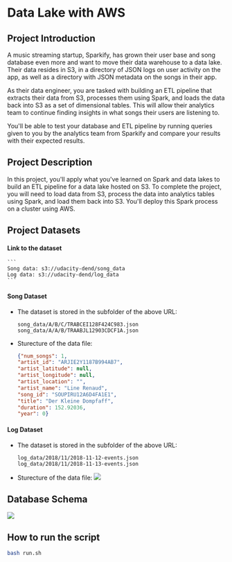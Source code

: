 # Data Lake with AWS

## Project Introduction
A music streaming startup, Sparkify, has grown their user base and song database even more and want to move their data warehouse to a data lake. Their data resides in S3, in a directory of JSON logs on user activity on the app, as well as a directory with JSON metadata on the songs in their app.

As their data engineer, you are tasked with building an ETL pipeline that extracts their data from S3, processes them using Spark, and loads the data back into S3 as a set of dimensional tables. This will allow their analytics team to continue finding insights in what songs their users are listening to.

You'll be able to test your database and ETL pipeline by running queries given to you by the analytics team from Sparkify and compare your results with their expected results.

## Project Description
In this project, you'll apply what you've learned on Spark and data lakes to build an ETL pipeline for a data lake hosted on S3. To complete the project, you will need to load data from S3, process the data into analytics tables using Spark, and load them back into S3. You'll deploy this Spark process on a cluster using AWS.

## Project Datasets
#### Link to the dataset
    ```
    Song data: s3://udacity-dend/song_data
    Log data: s3://udacity-dend/log_data
    ```
#### Song Dataset
* The dataset is stored in the subfolder of the above URL:
    ```
    song_data/A/B/C/TRABCEI128F424C983.json
    song_data/A/A/B/TRAABJL12903CDCF1A.json
    ```
* Sturecture of the data file:
    ```json
    {"num_songs": 1, 
    "artist_id": "ARJIE2Y1187B994AB7", 
    "artist_latitude": null, 
    "artist_longitude": null, 
    "artist_location": "", 
    "artist_name": "Line Renaud", 
    "song_id": "SOUPIRU12A6D4FA1E1", 
    "title": "Der Kleine Dompfaff", 
    "duration": 152.92036, 
    "year": 0}
    ```
#### Log Dataset
* The dataset is stored in the subfolder of the above URL:
    ```
    log_data/2018/11/2018-11-12-events.json
    log_data/2018/11/2018-11-13-events.json
    ```
* Sturecture of the data file:
![](log%20data.png)


## Database Schema
![](schema.png)


## How to run the script
```bash
bash run.sh
```